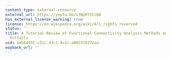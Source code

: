 ```yaml
---
content_type: external-resource
external_url: https://youtu.be/i3NpKY5tcQA
has_external_license_warning: true
license: https://en.wikipedia.org/wiki/All_rights_reserved
status: ''
title: A Tutorial Review of Functional Connectivity Analysis Methods and Their Interpretational
  Pitfalls
uid: aeb44501-c51c-43c1-9c1c-a8015f827eaa
wayback_url: ''
---
```

